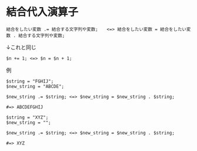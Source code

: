 # 結合代入演算子

```
結合をしたい変数 .= 結合する文字列や変数;　　<=> 結合をしたい変数 = 結合をしたい変数 . 結合する文字列や変数;
```

↓これと同じ
```
$n += 1; <=> $n = $n + 1;
```

例

```
$string = "FGHIJ";
$new_string = "ABCDE";

$new_string .= $string; <=> $new_string = $new_string . $string;

#=> ABCDEFGHIJ
```


```
$string = "XYZ";
$new_string = "";

$new_string .= $string; <=> $new_string = $new_string . $string;

#=> XYZ
```
